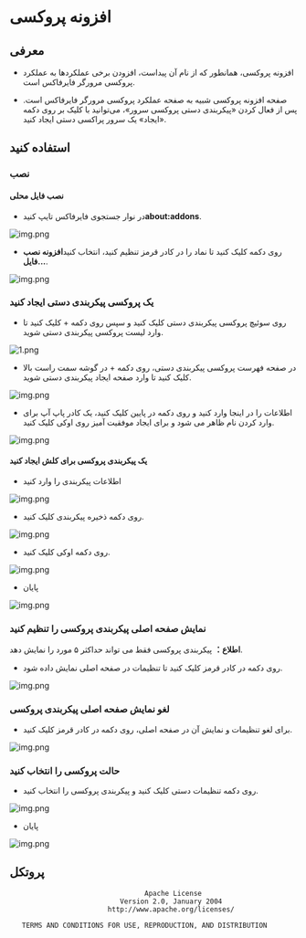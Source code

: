 # افزونه پروکسی
## معرفی

+ افزونه پروکسی، همانطور که از نام آن پیداست، افزودن برخی عملکردها به عملکرد پروکسی مرورگر فایرفاکس است.
  
+ صفحه افزونه پروکسی شبیه به صفحه عملکرد پروکسی مرورگر فایرفاکس است. پس از فعال کردن «پیکربندی دستی پروکسی سرور»، می‌توانید با کلیک بر روی دکمه «ایجاد» یک سرور پراکسی دستی ایجاد کنید.

## استفاده کنید

### نصب

#### نصب فایل محلی

+ در نوار جستجوی فایرفاکس تایپ کنید**about:addons**.

![img.png](images/12.png)
  
+ روی دکمه کلیک کنید تا نماد را در کادر قرمز تنظیم کنید، انتخاب کنید**افزونه نصب فایل...**.

![img.png](images/13.png)

### یک پروکسی پیکربندی دستی ایجاد کنید
+ روی سوئیچ پروکسی پیکربندی دستی کلیک کنید و سپس روی دکمه + کلیک کنید تا وارد لیست پروکسی پیکربندی دستی شوید.

![1.png](images/1.png)

+ در صفحه فهرست پروکسی پیکربندی دستی، روی دکمه + در گوشه سمت راست بالا کلیک کنید تا وارد صفحه ایجاد پیکربندی دستی شوید.

![img.png](images/2.png)

+ اطلاعات را در اینجا وارد کنید و روی دکمه در پایین کلیک کنید، یک کادر پاپ آپ برای وارد کردن نام ظاهر می شود و برای ایجاد موفقیت آمیز روی اوکی کلیک کنید.

![img.png](images/3.png)

#### یک پیکربندی پروکسی برای کلش ایجاد کنید
+ اطلاعات پیکربندی را وارد کنید

![img.png](images/4.png)

+ روی دکمه ذخیره پیکربندی کلیک کنید.

![img.png](images/5.png)

+ روی دکمه اوکی کلیک کنید.

![img.png](images/6.png)

+ پایان

![img.png](images/7.png)

### نمایش صفحه اصلی پیکربندی پروکسی را تنظیم کنید

**اطلاع：** پیکربندی پروکسی فقط می تواند حداکثر ۵ مورد را نمایش دهد.

+ روی دکمه در کادر قرمز کلیک کنید تا تنظیمات در صفحه اصلی نمایش داده شود.

![img.png](images/8.png)

### لغو نمایش صفحه اصلی پیکربندی پروکسی

+ برای لغو تنظیمات و نمایش آن در صفحه اصلی، روی دکمه در کادر قرمز کلیک کنید.

![img.png](images/9.png)

### حالت پروکسی را انتخاب کنید

+ روی دکمه تنظیمات دستی کلیک کنید و پیکربندی پروکسی را انتخاب کنید.

![img.png](images/10.png)

+ پایان

![img.png](images/11.png)

## پروتکل
```
                                 Apache License
                           Version 2.0, January 2004
                        http://www.apache.org/licenses/

   TERMS AND CONDITIONS FOR USE, REPRODUCTION, AND DISTRIBUTION
```
